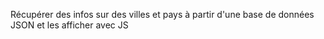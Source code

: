 Récupérer des infos sur des villes et pays à partir d'une base de données JSON et les afficher avec JS
